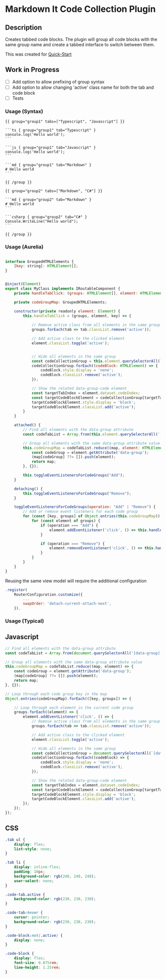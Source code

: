 # Markdown It Code Collection Plugin

## Description

Creates tabbed code blocks. The plugin will group all code blocks with the same group name and create a tabbed interface to switch between them.

This was created for [Quick-Start](https://github.com/PhilipTKC/quick-start)

## Work in Progress

- [ ] Add option to allow prefixing of group syntax
- [ ] Add option to allow changing 'active' class name for both the tab and code block
- [ ] Tests

### Usage (Syntax)

    {{ group="group1" tabs=["Typescript", "Javascript"] }}

    ```ts { group="group1" tab="Typescript" }
    console.log('Hello world');
    ```

    ```js { group="group1" tab="Javascript" }
    console.log('Hello world');
    ```

    ```md { group="group1" tab="Markdown" }
    # Hello world
    ```

    {{ /group }}

    {{ group="group2" tabs=["Markdown", "C#"] }}

    ```md { group="group2" tab="Markdown" }
    # Hello world
    ```

    ```csharp { group="group2" tab="C#" }
    Console.WriteLine("Hello world");
    ```

    {{ /group }}

### Usage (Aurelia)

```js

interface GroupedHTMLElements {
    [key: string]: HTMLElement[];
}


@inject(Element)
export class MyClass implements IRoutableComponent {
    private handleTabClick: (groups: HTMLElement[], element: HTMLElement, key: string) => void;

    private codeGroupMap: GroupedHTMLElements;

    constructor(private readonly element: Element) {
        this.handleTabClick = (groups, element, key) => {
            
            // Remove active class from all elements in the same group
            groups.forEach(tab => tab.classList.remove('active'));

            // Add active class to the clicked element
            element.classList.toggle('active');


            // Hide all elements in the same group
            const codeCollectionGroup = this.element.querySelectorAll(`[data-code-group="${key}"]`)
            codeCollectionGroup.forEach((codeBlock: HTMLElement) => {
                codeBlock.style.display = 'none';
                codeBlock.classList.remove('active');
            });

            // Show the related data-group-code element
            const targetTabIndex = element.dataset.codeIndex;
            const targetCodeBlockElement = codeCollectionGroup[targetTabIndex] as HTMLElement;
            targetCodeBlockElement.style.display = 'block';
            targetCodeBlockElement.classList.add('active');
        }
    }

    attached() {
        // Find all elements with the data-group attribute
        const codeTabList = Array.from(this.element.querySelectorAll('[data-group]'));

        // Group all elements with the same data-group attribute value
        this.codeGroupMap = codeTabList.reduce((map, element: HTMLElement) => {
            const codeGroup = element.getAttribute('data-group');
            (map[codeGroup] ??= []).push(element);
            return map;
        }, {});

        this.toggleEventListenersForCodeGroups("Add");
    }

    detaching() {
        this.toggleEventListenersForCodeGroups("Remove");
    }

    toggleEventListenersForCodeGroups(operation: "Add" | "Remove") {
        // Add or remove event listeners for each code group
        for (const [key, groups] of Object.entries(this.codeGroupMap)) {
            for (const element of groups) {
                if (operation === "Add") {
                    element.addEventListener('click', () => this.handleTabClick(groups, element, key));
                }

                if (operation === "Remove") {
                    element.removeEventListener('click', () => this.handleTabClick(groups, element, key));
                }
            }
        }
    }
}
```

Reusing the same view model will require the additional configuration

```js
.register(
    RouterConfiguration.customize({
        ...
        swapOrder: 'detach-current-attach-next',
    }),
```

### Usage (Typical)

## Javascript

```js
// Find all elements with the data-group attribute
const codeTabList = Array.from(document.querySelectorAll('[data-group]'));

// Group all elements with the same data-group attribute value
this.codeGroupMap = codeTabList.reduce((map, element) => {
    const codeGroup = element.getAttribute('data-group');
    (map[codeGroup] ??= []).push(element);
    return map;
}, {});

// Loop through each code group key in the map
Object.entries(codeGroupMap).forEach(([key, groups]) => {

    // Loop through each element in the current code group
    groups.forEach((element) => {
        element.addEventListener('click', () => {
            // Remove active class from all elements in the same group
            groups.forEach(tab => tab.classList.remove('active'));

            // Add active class to the clicked element
            element.classList.toggle('active');

            // Hide all elements in the same group
            const codeCollectionGroup = document.querySelectorAll(`[data-code-group="${key}"]`)
            codeCollectionGroup.forEach((codeBlock) => {
                codeBlock.style.display = 'none';
                codeBlock.classList.remove('active');
            });

            // Show the related data-group-code element
            const targetTabIndex = element.dataset.codeIndex;
            const targetCodeBlockElement = codeCollectionGroup[targetTabIndex];
            targetCodeBlockElement.style.display = 'block';
            targetCodeBlockElement.classList.add('active');
        });
    });
});
```

## CSS

```css
.tab ul {
    display: flex;
    list-style: none;
}

.tab li {
    display: inline-flex;
    padding: 10px;
    background-color: rgb(248, 248, 248);
    user-select: none;
}

.code-tab.active {
    background-color: rgb(230, 230, 230);
}

.code-tab:hover {
    cursor: pointer;
    background-color: rgb(230, 230, 230);
}

.code-block:not(.active) {
    display: none;
}

.code-block {
    display: flex;
    font-size: 0.875rem;
    line-height: 1.25rem;
}
```